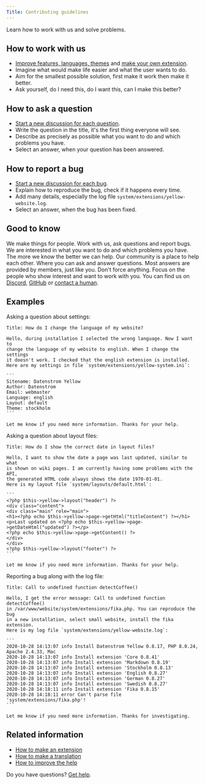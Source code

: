 ```yaml
---
Title: Contributing guidelines
---
```

Learn how to work with us and solve problems.

## How to work with us

* [Improve features, languages, themes](https://github.com/datenstrom/yellow-extensions) and [make your own extension](https://github.com/annaesvensson/yellow-publish).
* Imagine what would make life easier and what the user wants to do.
* Aim for the smallest possible solution, first make it work then make it better.
* Ask yourself, do I need this, do I want this, can I make this better?

## How to ask a question

* [Start a new discussion for each question](https://github.com/datenstrom/yellow/discussions/categories/ask-a-question).
* Write the question in the title, it's the first thing everyone will see.
* Describe as precisely as possible what you want to do and which problems you have.
* Select an answer, when your question has been answered.

## How to report a bug

* [Start a new discussion for each bug](https://github.com/datenstrom/yellow/discussions/categories/report-a-bug).
* Explain how to reproduce the bug, check if it happens every time.
* Add many details, especially the log file `system/extensions/yellow-website.log`.
* Select an answer, when the bug has been fixed.

## Good to know

We make things for people. Work with us, ask questions and report bugs. We are interested in what you want to do and which problems you have. The more we know the better we can help. Our community is a place to help each other. Where you can ask and answer questions. Most answers are provided by members, just like you. Don't force anything. Focus on the people who show interest and want to work with you. You can find us on [Discord](https://discord.gg/NYvTETsHS9), [GitHub](https://github.com/datenstrom) or [contact a human](https://datenstrom.se/contact/).

## Examples

Asking a question about settings:

    Title: How do I change the language of my website?
    
    Hello, during installation I selected the wrong language. Now I want to 
    change the language of my website to english. When I change the settings 
    it doesn't work. I checked that the english extension is installed. 
    Here are my settings in file `system/extensions/yellow-system.ini`:
    
    ```
    Sitename: Datenstrom Yellow
    Author: Datenstrom
    Email: webmaster
    Language: english
    Layout: default
    Theme: stockholm
    ```
    
    Let me know if you need more information. Thanks for your help.

Asking a question about layout files:


    Title: How do I show the correct date in layout files?
    
    Hello, I want to show the date a page was last updated, similar to what 
    is shown on wiki pages. I am currently having some problems with the API, 
    the generated HTML code always shows the date 1970-01-01.
    Here is my layout file `system/layouts/default.html`:
    
    ```
    <?php $this->yellow->layout("header") ?>
    <div class="content">
    <div class="main" role="main">
    <h1><?php echo $this->yellow->page->getHtml("titleContent") ?></h1>
    <p>Last updated on <?php echo $this->yellow->page->getDateHtml("updated") ?></p>
    <?php echo $this->yellow->page->getContent() ?>
    </div>
    </div>
    <?php $this->yellow->layout("footer") ?>
    ```
    
    Let me know if you need more information. Thanks for your help.

Reporting a bug along with the log file:

    Title: Call to undefined function detectCoffee()
    
    Hello, I get the error message: Call to undefined function detectCoffee() 
    in /var/www/website/system/extensions/fika.php. You can reproduce the bug 
    in a new installation, select small website, install the fika extension. 
    Here is my log file `system/extensions/yellow-website.log`:
    
    ```
    2020-10-28 14:13:07 info Install Datenstrom Yellow 0.8.17, PHP 8.0.24, Apache 2.4.33, Mac
    2020-10-28 14:13:07 info Install extension 'Core 0.8.41'
    2020-10-28 14:13:07 info Install extension 'Markdown 0.8.19'
    2020-10-28 14:13:07 info Install extension 'Stockholm 0.8.13'
    2020-10-28 14:13:07 info Install extension 'English 0.8.27'
    2020-10-28 14:13:07 info Install extension 'German 0.8.27'
    2020-10-28 14:13:07 info Install extension 'Swedish 0.8.27'
    2020-10-28 14:18:11 info Install extension 'Fika 0.8.15'
    2020-10-28 14:18:11 error Can't parse file 'system/extensions/fika.php'!
    ```
    
    Let me know if you need more information. Thanks for investigating.

## Related information

* [How to make an extension](https://github.com/annaesvensson/yellow-publish)
* [How to make a translation](https://github.com/annaesvensson/yellow-language)
* [How to improve the help](https://github.com/annaesvensson/yellow-help)

Do you have questions? [Get help](.).
